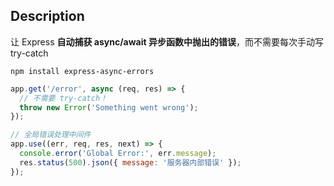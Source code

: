 ## Description

让 Express **自动捕获 async/await 异步函数中抛出的错误**，而不需要每次手动写 try-catch

`npm install express-async-errors`

```js
app.get('/error', async (req, res) => {
  // 不需要 try-catch！
  throw new Error('Something went wrong');
});

// 全局错误处理中间件
app.use((err, req, res, next) => {
  console.error('Global Error:', err.message);
  res.status(500).json({ message: '服务器内部错误' });
});

```

